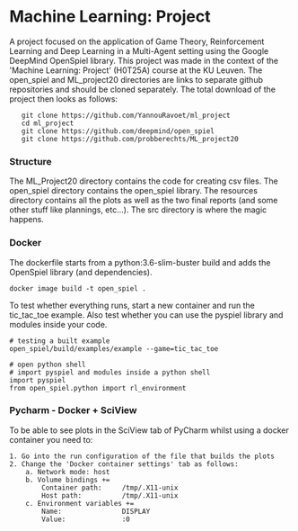 # Machine Learning: Project
A project focused on the application of Game Theory, Reinforcement Learning and Deep Learning in a Multi-Agent setting using the Google DeepMind OpenSpiel library. This project was made in the context of the 'Machine Learning: Project' (H0T25A) course at the KU Leuven. The open_spiel and ML_project20 directories are links to separate github repositories and should be cloned separately. The total download of the project then looks as follows:

       git clone https://github.com/YannouRavoet/ml_project
       cd ml_project
       git clone https://github.com/deepmind/open_spiel
       git clone https://github.com/probberechts/ML_project20

### Structure
The ML_Project20 directory contains the code for creating csv files. The open_spiel directory contains the open_spiel library. The resources directory contains all the plots as well as the two final reports (and some other stuff like plannings, etc...). The src directory is where the magic happens.

### Docker
The dockerfile starts from a python:3.6-slim-buster build and adds the OpenSpiel library (and dependencies).

    docker image build -t open_spiel .
To test whether everything runs, start a new container and run the tic_tac_toe example. 
Also test whether you can use the pyspiel library and modules inside your code.

    # testing a built example
    open_spiel/build/examples/example --game=tic_tac_toe
    
    # open python shell
    # import pyspiel and modules inside a python shell
    import pyspiel
    from open_spiel.python import rl_environment

### Pycharm - Docker + SciView
To be able to see plots in the SciView tab of PyCharm whilst using a docker container you need to:

    1. Go into the run configuration of the file that builds the plots
    2. Change the 'Docker container settings' tab as follows:
        a. Network mode: host
        b. Volume bindings += 
            Container path:     /tmp/.X11-unix 
            Host path:          /tmp/.X11-unix
        c. Environment variables +=
            Name:               DISPLAY
            Value:              :0

